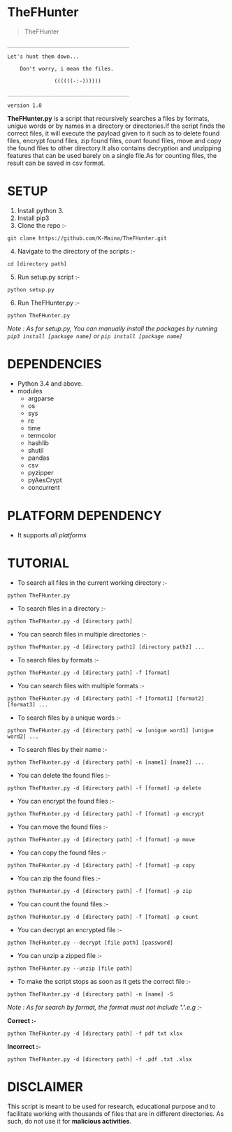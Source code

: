 # TheFHunter

>   TheFHunter

    _______________________________________

    Let's hunt them down...

        Don't worry, i mean the files.

                   ((((((-:-))))))

    _______________________________________

    version 1.0

**TheFHunter.py** is a script that recursively searches a files by formats, unigue words or by names in a directory or directories.If the script finds the correct files, it will execute the payload given to it such as to delete found files, encrypt found files, zip found files,
count found files, move and copy the found files to other directory.It also contains decryption and unzipping features that can be used barely on a single file.As for counting files, the result can be saved in csv format.

# SETUP
1. Install python 3.
2. Install pip3
3. Clone the repo :-
```
git clone https://github.com/K-Maina/TheFHunter.git
```
4. Navigate to the directory of the scripts :-
```
cd [directory path]
```
5. Run setup.py script :-
```
python setup.py
```
6. Run TheFHunter.py :-
```
python TheFHunter.py
```

*Note : As for setup.py, You can manually install the packages by running `pip3 install [package name]` or `pip install [package name]`*

# DEPENDENCIES

* Python 3.4 and above.
* modules
  * argparse
  * os
  * sys
  * re
  * time
  * termcolor
  * hashlib
  * shutil
  * pandas
  * csv
  * pyzipper
  * pyAesCrypt
  * concurrent

# PLATFORM DEPENDENCY

* It supports *all platforms*

# TUTORIAL
* To search all files in the current working directory :-
```
python TheFHunter.py
```
* To search files in a directory :-
```
python TheFHunter.py -d [directory path]
```
* You can search files in multiple directories :-
```
python TheFHunter.py -d [directory path1] [directory path2] ...
```
* To search files by formats :-
```
python TheFHunter.py -d [directory path] -f [format]
```
* You can search files with multiple formats :-
```
python TheFHunter.py -d [directory path] -f [format1] [format2] [format3] ...
```
* To search files by a unique words :-
```
python TheFHunter.py -d [directory path] -w [unigue word1] [unigue word2] ...
```
* To search files by their name :-
```
python TheFHunter.py -d [directory path] -n [name1] [name2] ...
```
* You can delete the found files :-
```
python TheFHunter.py -d [directory path] -f [format] -p delete
```
* You can encrypt the found files :-
```
python TheFHunter.py -d [directory path] -f [format] -p encrypt
```
* You can move the found files :-
```
python TheFHunter.py -d [directory path] -f [format] -p move
```
* You can copy the found files :-
```
python TheFHunter.py -d [directory path] -f [format] -p copy
```
* You can zip the found files :-
```
python TheFHunter.py -d [directory path] -f [format] -p zip
```
* You can count the found files :-
```
python TheFHunter.py -d [directory path] -f [format] -p count
```
* You can decrypt an encrypted file :-
```
python TheFHunter.py --decrypt [file path] [password]
```
* You can unzip a zipped file :-
```
python TheFHunter.py --unzip [file path]
```
* To make the script stops as soon as it gets the correct file :-
```
python TheFHunter.py -d [directory path] -n [name] -S
```
*Note : As for search by format, the format must not include __'.'__.e.g :-*

**Correct :-**
```
python TheFHunter.py -d [directory path] -f pdf txt xlsx
```
**Incorrect :-**
```
python TheFHunter.py -d [directory path] -f .pdf .txt .xlsx
```

# DISCLAIMER

This script is meant to be used for research, educational purpose and to facilitate working with thousands of files that are in different directories.
As such, do not use it for **malicious activities**.
